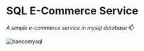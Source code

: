 # SQL E-Commerce Service

_A simple e-commerce service in mysql database_ :mailbox:

![bancomysql](https://user-images.githubusercontent.com/23562172/51058557-54b46480-15d0-11e9-8a15-bfa57ac3236d.png)
